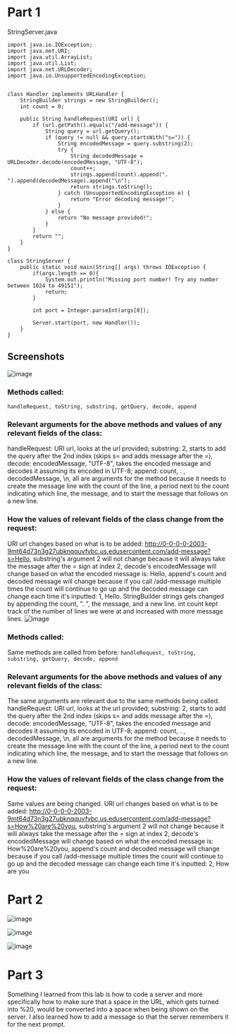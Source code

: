 # Part 1
StringServer.java
```
import java.io.IOException;
import java.net.URI;
import java.util.ArrayList;
import java.util.List;
import java.net.URLDecoder;
import java.io.UnsupportedEncodingException;


class Handler implements URLHandler {
    StringBuilder strings = new StringBuilder();
    int count = 0;

    public String handleRequest(URI url) {
        if (url.getPath().equals("/add-message")) {
            String query = url.getQuery();
            if (query != null && query.startsWith("s=")) {
                String encodedMessage = query.substring(2);
                try {
                    String decodedMessage = URLDecoder.decode(encodedMessage, "UTF-8");
                    count++;
                    strings.append(count).append(". ").append(decodedMessage).append("\n");
                    return strings.toString();
                } catch (UnsupportedEncodingException e) {
                    return "Error decoding message!";
                }
            } else {
                return "No message provided!";
            }
        }
        return "";
    }
}

class StringServer {
    public static void main(String[] args) throws IOException {
        if(args.length == 0){
            System.out.println("Missing port number! Try any number between 1024 to 49151");
            return;
        }

        int port = Integer.parseInt(args[0]);

        Server.start(port, new Handler());
    }
}
```
## Screenshots
![image](https://github.com/divine9223/cse15l-lab-reports/assets/147002921/64d6d50f-e567-4701-a9af-8300efdb38df)
### Methods called:
`handleRequest, toString, substring, getQuery, decode, append`
### Relevant arguments for the above methods and values of any relevant fields of the class:
handleRequest: URI url, looks at the url provided; substring: 2, starts to add the query after the 2nd index (skips s= and adds message after the =), decode: encodedMessage, "UTF-8", takes the encoded message and decodes it assuming its encoded in UTF-8; append: count, . , decodedMessage, \n, all are arguments for the method because it needs to create the message line with the count of the line, a period next to the count indicating which line, the message, and to start the message that follows on a new line.
### How the values of relevant fields of the class change from the request:
URI url changes based on what is to be added: http://0-0-0-0-2003-9mt64d73n3g27ubknqquvfvbc.us.edusercontent.com/add-message?s=Hello, substring's argument 2 will not change because it will always take the message after the = sign at index 2, decode's encodedMessage will change based on what the encoded message is: Hello, append's count and decoded message will change because if you call /add-message multiple times the count will continue to go up and the decoded message can change each time it's inputted: 1, Hello. StringBuilder strings gets changed by appending the count, ". ", the message, and a new line. int count kept track of the number of lines we were at and increased with more message lines.
![image](https://github.com/divine9223/cse15l-lab-reports/assets/147002921/9e97c3d3-028d-4eb6-87bf-792d23568c2d)
### Methods called:
Same methods are called from before: `handleRequest, toString, substring, getQuery, decode, append`
### Relevant arguments for the above methods and values of any relevant fields of the class:
The same arguments are relevant due to the same methods being called. handleRequest: URI url, looks at the url provided; substring: 2, starts to add the query after the 2nd index (skips s= and adds message after the =), decode: encodedMessage, "UTF-8", takes the encoded message and decodes it assuming its encoded in UTF-8; append: count, . , decodedMessage, \n, all are arguments for the method because it needs to create the message line with the count of the line, a period next to the count indicating which line, the message, and to start the message that follows on a new line.
### How the values of relevant fields of the class change from the request:
Same values are being changed. URI url changes based on what is to be added: http://0-0-0-0-2003-9mt64d73n3g27ubknqquvfvbc.us.edusercontent.com/add-message?s=How%20are%20you, substring's argument 2 will not change because it will always take the message after the = sign at index 2, decode's encodedMessage will change based on what the encoded message is: How%20are%20you, append's count and decoded message will change because if you call /add-message multiple times the count will continue to go up and the decoded message can change each time it's inputted: 2, How are you



# Part 2
![image](https://github.com/divine9223/cse15l-lab-reports/assets/147002921/3bf24371-b716-40b7-bfda-b5478d0eedc4)

![image](https://github.com/divine9223/cse15l-lab-reports/assets/147002921/40dcca65-c026-4268-bb78-b311c180cf97)

![image](https://github.com/divine9223/cse15l-lab-reports/assets/147002921/6799b541-9273-4e13-a4f8-8cd56dd577cd)
# Part 3
Something I learned from this lab is how to code a server and more specifically how to make sure that a space in the URL, which gets turned into %20, would be converted into a space when being shown on the server. I also learned how to add a message so that the server remembers it for the next prompt.
